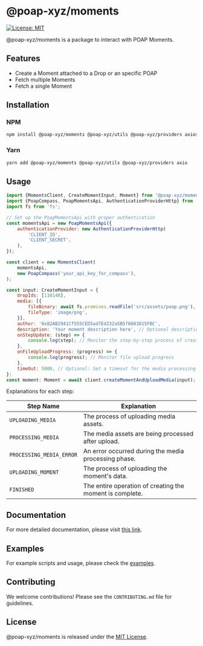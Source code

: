 # @poap-xyz/moments

[![License: MIT](https://img.shields.io/badge/License-MIT-green.svg)](https://opensource.org/licenses/MIT)

@poap-xyz/moments is a package to interact with POAP Moments.

## Features

- Create a Moment attached to a Drop or an specific POAP
- Fetch multiple Moments
- Fetch a single Moment

## Installation

### NPM

```bash
npm install @poap-xyz/moments @poap-xyz/utils @poap-xyz/providers axios
```

### Yarn

```bash
yarn add @poap-xyz/moments @poap-xyz/utils @poap-xyz/providers axio
```

## Usage

```javascript
import {MomentsClient, CreateMomentInput, Moment} from '@poap-xyz/moments';
import {PoapCompass, PoapMomentsApi, AuthenticationProviderHttp} from '@poap-xyz/providers';
import fs from 'fs';

// Set up the PoapMomentsApi with proper authentication
const momentsApi = new PoapMomentsApi({
    authenticationProvider: new AuthenticationProviderHttp(
        'CLIENT_ID',
        'CLIENT_SECRET',
    ),
});

const client = new MomentsClient(
    momentsApi,
    new PoapCompass('your_api_key_for_compass'),
);

const input: CreateMomentInput = {
    dropIds: [110148],
    media: [{
        fileBinary: await fs.promises.readFile('src/assets/poap.png'),
        fileType: 'image/png',
    }],
    author: '0x82AB2941Cf555CED5ad7Ed232a5B5f6083815FBC',
    description: 'Your moment description here', // Optional description for the moment
    onStepUpdate: (step) => {
        console.log(step); // Monitor the step-by-step process of creating a moment
    },
    onFileUploadProgress: (progress) => {
        console.log(progress); // Monitor file upload progress
    },
    timeOut: 5000, // Optional: Set a timeout for the media processing
};
const moment: Moment = await client.createMomentAndUploadMedia(input);
```

Explanations for each step:

| Step Name                | Explanation                                              |
|--------------------------|----------------------------------------------------------|
| `UPLOADING_MEDIA`        | The process of uploading media assets.                   |
| `PROCESSING_MEDIA`       | The media assets are being processed after upload.       |
| `PROCESSING_MEDIA_ERROR` | An error occurred during the media processing phase.     |
| `UPLOADING_MOMENT`       | The process of uploading the moment's data.              |
| `FINISHED`               | The entire operation of creating the moment is complete. |

## Documentation

For more detailed documentation, please visit [this link](https://documentation.poap.tech/docs).

## Examples

For example scripts and usage, please check the [examples](https://github.com/poap-xyz/poap.js/tree/main/examples).

## Contributing

We welcome contributions! Please see the `CONTRIBUTING.md` file for guidelines.

## License

@poap-xyz/moments is released under the [MIT License](https://opensource.org/licenses/MIT).
